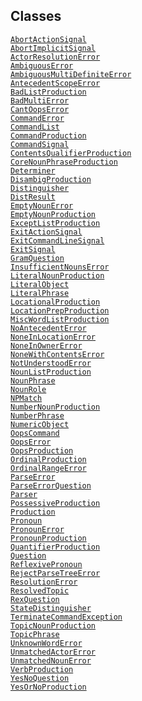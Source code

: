 ## Classes

<a href="../object/AbortActionSignal.html#AbortActionSignal"
target="main"><code>AbortActionSignal</code></a>  
<a href="../object/AbortImplicitSignal.html#AbortImplicitSignal"
target="main"><code>AbortImplicitSignal</code></a>  
<a href="../object/ActorResolutionError.html#ActorResolutionError"
target="main"><code>ActorResolutionError</code></a>  
<a href="../object/AmbiguousError.html#AmbiguousError"
target="main"><code>AmbiguousError</code></a>  
<a
href="../object/AmbiguousMultiDefiniteError.html#AmbiguousMultiDefiniteError"
target="main"><code>AmbiguousMultiDefiniteError</code></a>  
<a href="../object/AntecedentScopeError.html#AntecedentScopeError"
target="main"><code>AntecedentScopeError</code></a>  
<a href="../object/BadListProduction.html#BadListProduction"
target="main"><code>BadListProduction</code></a>  
<a href="../object/BadMultiError.html#BadMultiError"
target="main"><code>BadMultiError</code></a>  
<a href="../object/CantOopsError.html#CantOopsError"
target="main"><code>CantOopsError</code></a>  
<a href="../object/CommandError.html#CommandError"
target="main"><code>CommandError</code></a>  
<a href="../object/CommandList.html#CommandList"
target="main"><code>CommandList</code></a>  
<a href="../object/CommandProduction.html#CommandProduction"
target="main"><code>CommandProduction</code></a>  
<a href="../object/CommandSignal.html#CommandSignal"
target="main"><code>CommandSignal</code></a>  
<a
href="../object/ContentsQualifierProduction.html#ContentsQualifierProduction"
target="main"><code>ContentsQualifierProduction</code></a>  
<a
href="../object/CoreNounPhraseProduction.html#CoreNounPhraseProduction"
target="main"><code>CoreNounPhraseProduction</code></a>  
<a href="../object/Determiner.html#Determiner"
target="main"><code>Determiner</code></a>  
<a href="../object/DisambigProduction.html#DisambigProduction"
target="main"><code>DisambigProduction</code></a>  
<a href="../object/Distinguisher.html#Distinguisher"
target="main"><code>Distinguisher</code></a>  
<a href="../object/DistResult.html#DistResult"
target="main"><code>DistResult</code></a>  
<a href="../object/EmptyNounError.html#EmptyNounError"
target="main"><code>EmptyNounError</code></a>  
<a href="../object/EmptyNounProduction.html#EmptyNounProduction"
target="main"><code>EmptyNounProduction</code></a>  
<a href="../object/ExceptListProduction.html#ExceptListProduction"
target="main"><code>ExceptListProduction</code></a>  
<a href="../object/ExitActionSignal.html#ExitActionSignal"
target="main"><code>ExitActionSignal</code></a>  
<a href="../object/ExitCommandLineSignal.html#ExitCommandLineSignal"
target="main"><code>ExitCommandLineSignal</code></a>  
<a href="../object/ExitSignal.html#ExitSignal"
target="main"><code>ExitSignal</code></a>  
<a href="../object/GramQuestion.html#GramQuestion"
target="main"><code>GramQuestion</code></a>  
<a href="../object/InsufficientNounsError.html#InsufficientNounsError"
target="main"><code>InsufficientNounsError</code></a>  
<a href="../object/LiteralNounProduction.html#LiteralNounProduction"
target="main"><code>LiteralNounProduction</code></a>  
<a href="../object/LiteralObject.html#LiteralObject"
target="main"><code>LiteralObject</code></a>  
<a href="../object/LiteralPhrase.html#LiteralPhrase"
target="main"><code>LiteralPhrase</code></a>  
<a href="../object/LocationalProduction.html#LocationalProduction"
target="main"><code>LocationalProduction</code></a>  
<a href="../object/LocationPrepProduction.html#LocationPrepProduction"
target="main"><code>LocationPrepProduction</code></a>  
<a href="../object/MiscWordListProduction.html#MiscWordListProduction"
target="main"><code>MiscWordListProduction</code></a>  
<a href="../object/NoAntecedentError.html#NoAntecedentError"
target="main"><code>NoAntecedentError</code></a>  
<a href="../object/NoneInLocationError.html#NoneInLocationError"
target="main"><code>NoneInLocationError</code></a>  
<a href="../object/NoneInOwnerError.html#NoneInOwnerError"
target="main"><code>NoneInOwnerError</code></a>  
<a href="../object/NoneWithContentsError.html#NoneWithContentsError"
target="main"><code>NoneWithContentsError</code></a>  
<a href="../object/NotUnderstoodError.html#NotUnderstoodError"
target="main"><code>NotUnderstoodError</code></a>  
<a href="../object/NounListProduction.html#NounListProduction"
target="main"><code>NounListProduction</code></a>  
<a href="../object/NounPhrase.html#NounPhrase"
target="main"><code>NounPhrase</code></a>  
<a href="../object/NounRole.html#NounRole"
target="main"><code>NounRole</code></a>  
<a href="../object/NPMatch.html#NPMatch"
target="main"><code>NPMatch</code></a>  
<a href="../object/NumberNounProduction.html#NumberNounProduction"
target="main"><code>NumberNounProduction</code></a>  
<a href="../object/NumberPhrase.html#NumberPhrase"
target="main"><code>NumberPhrase</code></a>  
<a href="../object/NumericObject.html#NumericObject"
target="main"><code>NumericObject</code></a>  
<a href="../object/OopsCommand.html#OopsCommand"
target="main"><code>OopsCommand</code></a>  
<a href="../object/OopsError.html#OopsError"
target="main"><code>OopsError</code></a>  
<a href="../object/OopsProduction.html#OopsProduction"
target="main"><code>OopsProduction</code></a>  
<a href="../object/OrdinalProduction.html#OrdinalProduction"
target="main"><code>OrdinalProduction</code></a>  
<a href="../object/OrdinalRangeError.html#OrdinalRangeError"
target="main"><code>OrdinalRangeError</code></a>  
<a href="../object/ParseError.html#ParseError"
target="main"><code>ParseError</code></a>  
<a href="../object/ParseErrorQuestion.html#ParseErrorQuestion"
target="main"><code>ParseErrorQuestion</code></a>  
<a href="../object/Parser.html#Parser"
target="main"><code>Parser</code></a>  
<a href="../object/PossessiveProduction.html#PossessiveProduction"
target="main"><code>PossessiveProduction</code></a>  
<a href="../object/Production.html#Production"
target="main"><code>Production</code></a>  
<a href="../object/Pronoun.html#Pronoun"
target="main"><code>Pronoun</code></a>  
<a href="../object/PronounError.html#PronounError"
target="main"><code>PronounError</code></a>  
<a href="../object/PronounProduction.html#PronounProduction"
target="main"><code>PronounProduction</code></a>  
<a href="../object/QuantifierProduction.html#QuantifierProduction"
target="main"><code>QuantifierProduction</code></a>  
<a href="../object/Question.html#Question"
target="main"><code>Question</code></a>  
<a href="../object/ReflexivePronoun.html#ReflexivePronoun"
target="main"><code>ReflexivePronoun</code></a>  
<a href="../object/RejectParseTreeError.html#RejectParseTreeError"
target="main"><code>RejectParseTreeError</code></a>  
<a href="../object/ResolutionError.html#ResolutionError"
target="main"><code>ResolutionError</code></a>  
<a href="../object/ResolvedTopic.html#ResolvedTopic"
target="main"><code>ResolvedTopic</code></a>  
<a href="../object/RexQuestion.html#RexQuestion"
target="main"><code>RexQuestion</code></a>  
<a href="../object/StateDistinguisher.html#StateDistinguisher"
target="main"><code>StateDistinguisher</code></a>  
<a
href="../object/TerminateCommandException.html#TerminateCommandException"
target="main"><code>TerminateCommandException</code></a>  
<a href="../object/TopicNounProduction.html#TopicNounProduction"
target="main"><code>TopicNounProduction</code></a>  
<a href="../object/TopicPhrase.html#TopicPhrase"
target="main"><code>TopicPhrase</code></a>  
<a href="../object/UnknownWordError.html#UnknownWordError"
target="main"><code>UnknownWordError</code></a>  
<a href="../object/UnmatchedActorError.html#UnmatchedActorError"
target="main"><code>UnmatchedActorError</code></a>  
<a href="../object/UnmatchedNounError.html#UnmatchedNounError"
target="main"><code>UnmatchedNounError</code></a>  
<a href="../object/VerbProduction.html#VerbProduction"
target="main"><code>VerbProduction</code></a>  
<a href="../object/YesNoQuestion.html#YesNoQuestion"
target="main"><code>YesNoQuestion</code></a>  
<a href="../object/YesOrNoProduction.html#YesOrNoProduction"
target="main"><code>YesOrNoProduction</code></a>  
